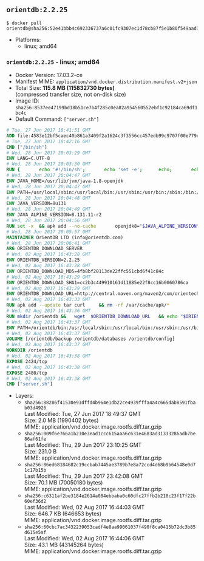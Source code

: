 ## `orientdb:2.2.25`

```console
$ docker pull orientdb@sha256:52e41bbb4c692336737a6c01fc9307ec1d78cb87f5e1b80f549aad357fc7f22a
```

-	Platforms:
	-	linux; amd64

### `orientdb:2.2.25` - linux; amd64

-	Docker Version: 17.03.2-ce
-	Manifest MIME: `application/vnd.docker.distribution.manifest.v2+json`
-	Total Size: **115.8 MB (115832730 bytes)**  
	(compressed transfer size, not on-disk size)
-	Image ID: `sha256:8537ee47199bd18b51ce7b4f285c0ea82a954560552ebf1c92184ca69df1bc4c`
-	Default Command: `["server.sh"]`

```dockerfile
# Tue, 27 Jun 2017 18:41:51 GMT
ADD file:4583e12bf5caec40b861a3409f2a1624c3f3556cc457edb99c9707f00e779e45 in / 
# Tue, 27 Jun 2017 18:42:16 GMT
CMD ["/bin/sh"]
# Wed, 28 Jun 2017 20:03:29 GMT
ENV LANG=C.UTF-8
# Wed, 28 Jun 2017 20:03:30 GMT
RUN { 		echo '#!/bin/sh'; 		echo 'set -e'; 		echo; 		echo 'dirname "$(dirname "$(readlink -f "$(which javac || which java)")")"'; 	} > /usr/local/bin/docker-java-home 	&& chmod +x /usr/local/bin/docker-java-home
# Wed, 28 Jun 2017 20:04:47 GMT
ENV JAVA_HOME=/usr/lib/jvm/java-1.8-openjdk
# Wed, 28 Jun 2017 20:04:47 GMT
ENV PATH=/usr/local/sbin:/usr/local/bin:/usr/sbin:/usr/bin:/sbin:/bin:/usr/lib/jvm/java-1.8-openjdk/jre/bin:/usr/lib/jvm/java-1.8-openjdk/bin
# Wed, 28 Jun 2017 20:04:48 GMT
ENV JAVA_VERSION=8u131
# Wed, 28 Jun 2017 20:04:49 GMT
ENV JAVA_ALPINE_VERSION=8.131.11-r2
# Wed, 28 Jun 2017 20:04:56 GMT
RUN set -x 	&& apk add --no-cache 		openjdk8="$JAVA_ALPINE_VERSION" 	&& [ "$JAVA_HOME" = "$(docker-java-home)" ]
# Wed, 28 Jun 2017 20:05:57 GMT
MAINTAINER OrientDB LTD (info@orientdb.com)
# Wed, 28 Jun 2017 20:06:41 GMT
ARG ORIENTDB_DOWNLOAD_SERVER
# Wed, 02 Aug 2017 16:43:28 GMT
ENV ORIENTDB_VERSION=2.2.25
# Wed, 02 Aug 2017 16:43:28 GMT
ENV ORIENTDB_DOWNLOAD_MD5=4fb8bf20113de22ffc551cbd6f41c84c
# Wed, 02 Aug 2017 16:43:29 GMT
ENV ORIENTDB_DOWNLOAD_SHA1=cc2b3c449910161d11885e22f8cc16b0060786ca
# Wed, 02 Aug 2017 16:43:29 GMT
ENV ORIENTDB_DOWNLOAD_URL=http://central.maven.org/maven2/com/orientechnologies/orientdb-community/2.2.25/orientdb-community-2.2.25.tar.gz
# Wed, 02 Aug 2017 16:43:33 GMT
RUN apk add --update tar curl     && rm -rf /var/cache/apk/*
# Wed, 02 Aug 2017 16:43:36 GMT
RUN mkdir /orientdb &&   wget  $ORIENTDB_DOWNLOAD_URL   && echo "$ORIENTDB_DOWNLOAD_MD5 *orientdb-community-$ORIENTDB_VERSION.tar.gz" | md5sum -c -   && echo "$ORIENTDB_DOWNLOAD_SHA1 *orientdb-community-$ORIENTDB_VERSION.tar.gz" | sha1sum -c -   && tar -xvzf orientdb-community-$ORIENTDB_VERSION.tar.gz -C /orientdb --strip-components=1   && rm orientdb-community-$ORIENTDB_VERSION.tar.gz   && rm -rf /orientdb/databases/*
# Wed, 02 Aug 2017 16:43:37 GMT
ENV PATH=/orientdb/bin:/usr/local/sbin:/usr/local/bin:/usr/sbin:/usr/bin:/sbin:/bin:/usr/lib/jvm/java-1.8-openjdk/jre/bin:/usr/lib/jvm/java-1.8-openjdk/bin
# Wed, 02 Aug 2017 16:43:37 GMT
VOLUME [/orientdb/backup /orientdb/databases /orientdb/config]
# Wed, 02 Aug 2017 16:43:37 GMT
WORKDIR /orientdb
# Wed, 02 Aug 2017 16:43:38 GMT
EXPOSE 2424/tcp
# Wed, 02 Aug 2017 16:43:38 GMT
EXPOSE 2480/tcp
# Wed, 02 Aug 2017 16:43:38 GMT
CMD ["server.sh"]
```

-	Layers:
	-	`sha256:88286f41530e93dffd4b964e1db22ce4939fffa4a4c665dab8591fbab03d4926`  
		Last Modified: Tue, 27 Jun 2017 18:49:37 GMT  
		Size: 2.0 MB (1990402 bytes)  
		MIME: application/vnd.docker.image.rootfs.diff.tar.gzip
	-	`sha256:009f6e766a1b230e3ead1ccc615aaa6c631e4683ad31333286adb7be86af61fe`  
		Last Modified: Thu, 29 Jun 2017 23:10:25 GMT  
		Size: 231.0 B  
		MIME: application/vnd.docker.image.rootfs.diff.tar.gzip
	-	`sha256:86ed68184682c19ccbab7445ae3789b7e8a72ccd4d68b9b64548e0d71c17b15b`  
		Last Modified: Thu, 29 Jun 2017 23:42:08 GMT  
		Size: 70.1 MB (70050180 bytes)  
		MIME: application/vnd.docker.image.rootfs.diff.tar.gzip
	-	`sha256:c6311af2be3184e2614a084ebbaba0c60dfc27ffb2b218c23f17f22b60ef36d2`  
		Last Modified: Wed, 02 Aug 2017 16:44:03 GMT  
		Size: 646.7 KB (646653 bytes)  
		MIME: application/vnd.docker.image.rootfs.diff.tar.gzip
	-	`sha256:60cbc7ac3432239053cadf4e8aa99061037f490f8ca0415b72dc3b85d615e5af`  
		Last Modified: Wed, 02 Aug 2017 16:44:06 GMT  
		Size: 43.1 MB (43145264 bytes)  
		MIME: application/vnd.docker.image.rootfs.diff.tar.gzip
